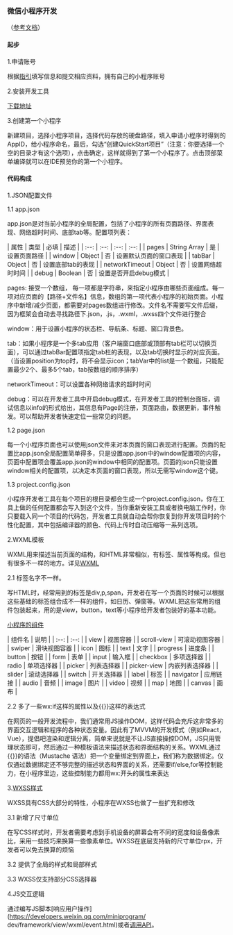 ### 微信小程序开发
（[参考文档](https://developers.weixin.qq.com/miniprogram/dev/quickstart/basic/file.html)）

#### 起步

1.申请账号

根据[指引]( https://mp.weixin.qq.com/wxopen/waregister?action=step1)填写信息和提交相应资料，拥有自己的小程序账号

2.安装开发工具

[下载地址](https://developers.weixin.qq.com/miniprogram/dev/devtools/download.html?t=2018412)

3.创建第一个小程序

新建项目，选择小程序项目，选择代码存放的硬盘路径，填入申请小程序时得到的AppID，给小程序命名，最后，勾选“创建QuickStart项目”（注意：你要选择一个空的目录才有这个选项），点击确定，这样就得到了第一个小程序了。点击顶部菜单编译就可以在IDE预览你的第一个小程序。


#### 代码构成
1.JSON配置文件

1.1 app.json

app.json是对当前小程序的全局配置，包括了小程序的所有页面路径、界面表现、网络超时时间、底部tab等。配置项列表：

| 属性 | 类型 | 必填 | 描述 |
    | :--: | :--: | :--: | :--: |
    | pages | String Array | 是 | 设置页面路径 | 
    | window | Object | 否 | 设置默认页面的窗口表现 |
    | tabBar | Object | 否 | 设置底部tab的表现 |
    | networkTimeout | Object | 否 | 设置网络超时时间 |
    | debug | Boolean | 否 | 设置是否开启debug模式 | 

pages: 接受一个数组， 每一项都是字符串，来指定小程序由哪些页面组成。每一项对应页面的【路径+文件名】信息，数组的第一项代表小程序的初始页面。小程序中新增/减少页面，都需要对pages数组进行修改。文件名不需要写文件后缀，因为框架会自动去寻找路径下.json，.js，.wxml，.wxss四个文件进行整合

window：用于设置小程序的状态栏、导航条、标题、窗口背景色。

tab：如果小程序是一个多tab应用（客户端窗口底部或顶部有tab栏可以切换页面），可以通过tabBar配置项指定tab栏的表现，以及tab切换时显示的对应页面。（当设置position为top时，将不会显示icon；tabVar中的list是一个数组，只能配置最少2个、最多5个tab，tab按数组的顺序排序）

networkTimeout：可以设置各种网络请求的超时时间

debug：可以在开发者工具中开启debug模式，在开发者工具的控制台面板，调试信息以info的形式给出，其信息有Page的注册，页面路由，数据更新，事件触发。可以帮助开发者快速定位一些常见的问题。

1.2 page.json

每一个小程序页面也可以使用json文件来对本页面的窗口表现进行配置。页面的配置比app.json全局配置简单得多，只是设置app.json中的window配置项的内容，页面中配置项会覆盖app.json的window中相同的配置项。页面的json只能设置window相关的配置项，以决定本页面的窗口表现，所以无需写window这个键。

1.3 project.config.json
    
小程序开发者工具在每个项目的根目录都会生成一个project.config.json，你在工具上做的任何配置都会写入到这个文件，当你重新安装工具或者换电脑工作时，你只要载入同一个项目的代码包，开发者工具就自动会帮你恢复到你开发项目时的个性化配置，其中包括编译器的颜色、代码上传时自动压缩等一系列选项。

2.WXML模板
    
WXML用来描述当前页面的结构，和HTML非常相似，有标签、属性等构成。但也有很多不一样的地方。详见[WXML](https://developers.weixin.qq.com/miniprogram/dev/framework/view/wxml/)

2.1 标签名字不一样。
    
写HTML时，经常用到的标签是div,p,span，开发者在写一个页面的时候可以根据这些基础的标签组合成不一样的组件，如日历、弹窗等。WXML把这些常用的组件包装起来，用的是view，button，text等小程序给开发者包装好的基本功能。

[小程序的组件](https://developers.weixin.qq.com/miniprogram/dev/component/?t=2018412)

| 组件名 | 说明 |
    | :--: | :--: |
    | view | 视图容器 |
    | scroll-view | 可滚动视图容器 |
    | swiper | 滑块视图容器 |
    | icon | 图标 |
    | text | 文字 |
    | progress | 进度条 | 
    | button | 按钮 |
    | form | 表单 |
    | input | 输入框 |
    | checkbox | 多项选择器 |
    | radio | 单项选择器 |
    | picker | 列表选择器 |
    | picker-view | 内嵌列表选择器 |
    | slider | 滚动选择器 |
    | switch | 开关选择器 |
    | label | 标签 |
    | navigator | 应用链接 |
    | audio | 音频 |
    | image | 图片 |
    | video | 视频 |
    | map | 地图 |
    | canvas | 画布 |

2.2 多了一些wx:if这样的属性以及{{}}这样的表达式
    
在网页的一般开发流程中，我们通常用JS操作DOM，这样代码会充斥这非常多的界面交互逻辑和程序的各种状态变量。因此有了MVVM的开发模式（例如React，Vue），提倡吧渲染和逻辑分离，简单来说就是不让JS直接操控DOM，JS只用管理状态即可，然后通过一种模板语法来描述状态和界面结构的关系。WXML通过{{}}的语法（Mustache 语法）把一个变量绑定到界面上，我们称为数据绑定。仅仅通过数据绑定还不够完整的描述状态和界面的关系，还需要if/else,for等控制能力，在小程序里边，这些控制能力都用wx:开头的属性来表达

3.[WXSS样式](https://developers.weixin.qq.com/miniprogram/dev/framework/view/wxss.html)
    
WXSS具有CSS大部分的特性，小程序在WXSS也做了一些扩充和修改

3.1 新增了尺寸单位
    
在写CSS样式时，开发者需要考虑到手机设备的屏幕会有不同的宽度和设备像素比，采用一些技巧来换算一些像素单位。WXSS在底层支持新的尺寸单位rpx，开发者可以免去换算的烦恼
    
3.2 提供了全局的样式和局部样式
    
3.3 WXSS仅支持部分CSS选择器

4.JS交互逻辑
    
通过编写JS脚本[响应用户操作](https://developers.weixin.qq.com/miniprogram/
    dev/framework/view/wxml/event.html)或者[调用API](https://developers.weixin.qq.com/miniprogram/dev/api/)。
